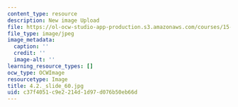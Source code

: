 ```yaml
---
content_type: resource
description: New image Upload
file: https://ol-ocw-studio-app-production.s3.amazonaws.com/courses/15-s21-nuts-and-bolts-of-business-plans-january-iap-2014/c37f4051c9e2214d1d97d076b50eb66d_4.2._slide_60.jpg
file_type: image/jpeg
image_metadata:
  caption: ''
  credit: ''
  image-alt: ''
learning_resource_types: []
ocw_type: OCWImage
resourcetype: Image
title: 4.2._slide_60.jpg
uid: c37f4051-c9e2-214d-1d97-d076b50eb66d
---
```

